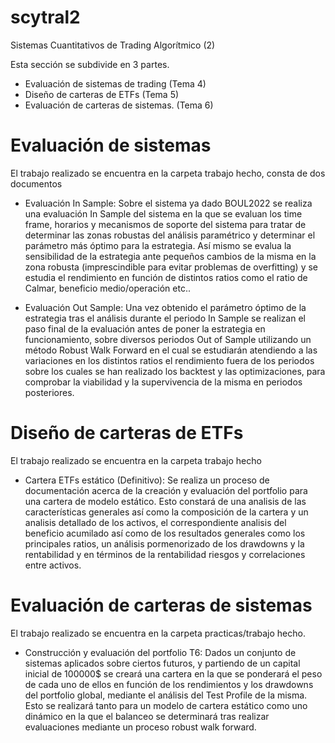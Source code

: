 # scytral2
Sistemas Cuantitativos de Trading Algorítmico (2)

Esta sección se subdivide en 3 partes.

* Evaluación de sistemas de trading (Tema 4)
* Diseño de carteras de ETFs (Tema 5)
* Evaluación de carteras de sistemas. (Tema 6)

# Evaluación de sistemas
El trabajo realizado se encuentra en la carpeta trabajo hecho, consta de dos documentos
* Evaluación In Sample: Sobre el sistema ya dado BOUL2022 se realiza una evaluación In Sample del sistema en la que se evaluan
  los time frame, horarios y mecanismos de soporte del sistema para tratar de determinar las zonas robustas del análisis paramétrico y determinar el parámetro más óptimo para
  la estrategia. Así mismo se evalua la sensibilidad de la estrategia ante pequeños cambios de la misma en la zona robusta (imprescindible para evitar problemas de overfitting) y se estudia el rendimiento en función de distintos    ratios como el ratio de Calmar, beneficio medio/operación etc..
  
* Evaluación Out Sample: Una vez obtenido el parámetro óptimo de la estrategia tras el análisis durante el periodo In Sample se realizan el paso final de la evaluación antes de poner la estrategia en funcionamiento, sobre diversos periodos Out of Sample utilizando un método Robust Walk Forward en el cual se estudiarán atendiendo a las variaciones en los distintos ratios el rendimiento fuera de los periodos sobre los cuales se han realizado los backtest y las optimizaciones, para comprobar la viabilidad y la supervivencia de la misma en periodos posteriores.

# Diseño de carteras de ETFs
El trabajo realizado se encuentra en la carpeta trabajo hecho

* Cartera ETFs estático (Definitivo): Se realiza un proceso de documentación acerca de la creación y evaluación del portfolio para una cartera de modelo estático. Esto constará de una analisis de las características generales así como la composición de la cartera y un analisis detallado de los activos, el correspondiente analisis del beneficio acumilado así como de los resultados generales como los principales ratios, un análisis pormenorizado de los drawdowns y la rentabilidad y en términos de la rentabilidad riesgos y correlaciones entre activos.

# Evaluación de carteras de sistemas
El trabajo realizado se encuentra en la carpeta practicas/trabajo hecho.

* Construcción y evaluación del portfolio T6: Dados un conjunto de sistemas aplicados sobre ciertos futuros, y partiendo de un capital inicial de 100000$ se creará una cartera en la que se ponderará el peso de cada uno de ellos en función de los rendimientos y los drawdowns del portfolio global, mediante el análisis del Test Profile de la misma. Esto se realizará tanto para un modelo de cartera estático como uno dinámico en la que el balanceo se determinará tras realizar evaluaciones mediante un proceso robust walk forward.

